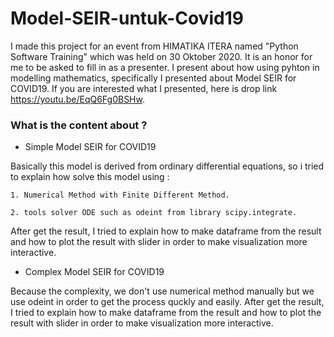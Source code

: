 # Model-SEIR-untuk-Covid19
I made this project for an event from HIMATIKA ITERA named "Python Software Training" which was held on 30 Oktober 2020. It is an honor for me to be asked to fill in as a presenter. I present about how using pyhton in modelling mathematics, specifically I presented about Model SEIR for COVID19. If you are interested what I presented, here is drop link https://youtu.be/EqQ6Fg0BSHw.  

### What is the content  about ?
- Simple Model SEIR for COVID19

Basically this model is derived from ordinary differential equations, so i tried to explain how solve this model using : 
    
    1. Numerical Method with Finite Different Method.
    
    2. tools solver ODE such as odeint from library scipy.integrate.

After get the result, I tried to explain how to make dataframe from the result and how to plot the result with slider in order to make visualization more interactive. 
 
- Complex Model SEIR for COVID19 

Because the complexity, we don't use numerical method manually but we use odeint in order to get the process quckly and easily. After get the result, I tried to explain how to make dataframe from the result and how to plot the result with slider in order to make visualization more interactive.


